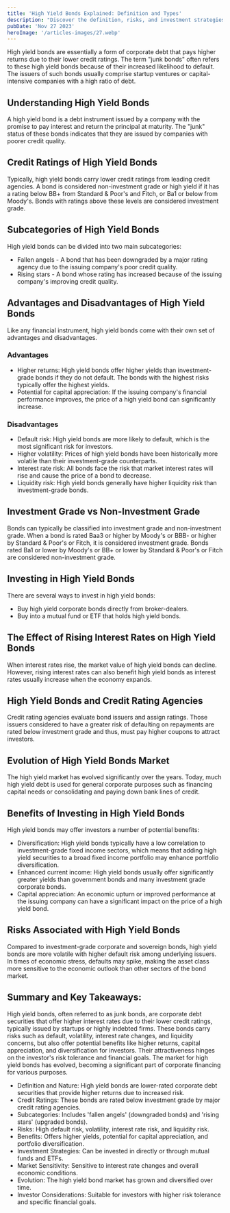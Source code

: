 ```yaml
---
title: 'High Yield Bonds Explained: Definition and Types'
description: "Discover the definition, risks, and investment strategies of high yield bonds. Explore what makes these bonds unique in the world of finance."
pubDate: 'Nov 27 2023'
heroImage: '/articles-images/27.webp'
---
```


<div class="blog-content">
    <p>High yield bonds are essentially a form of corporate debt that pays higher returns due to their lower credit
        ratings. The term &quot;junk bonds&quot; often refers to these high yield bonds because of their increased
        likelihood to default. The issuers of such bonds usually comprise startup ventures or capital-intensive
        companies with a high ratio of debt.<br /></p>
    <h2><strong>Understanding High Yield Bonds</strong></h2>
    <p>A high yield bond is a debt instrument issued by a company with the promise to pay interest and return the
        principal at maturity. The &quot;junk&quot; status of these bonds indicates that they are issued by companies
        with poorer credit quality.</p>
    <h2><strong>Credit Ratings of High Yield Bonds</strong></h2>
    <p>Typically, high yield bonds carry lower credit ratings from leading credit agencies. A bond is considered
        non-investment grade or high yield if it has a rating below BB+ from Standard &amp; Poor's and Fitch, or Ba1 or
        below from Moody's. Bonds with ratings above these levels are considered investment grade.</p>
    <h2><strong>Subcategories of High Yield Bonds</strong></h2>
    <p>High yield bonds can be divided into two main subcategories:</p>
    <ul role="list">
        <li>Fallen angels - A bond that has been downgraded by a major rating agency due to the issuing company's poor
            credit quality.</li>
        <li>Rising stars - A bond whose rating has increased because of the issuing company's improving credit quality.
        </li>
    </ul>
    <h2><strong>Advantages and Disadvantages of High Yield Bonds</strong></h2>
    <p>Like any financial instrument, high yield bonds come with their own set of advantages and disadvantages.</p>
    <h3><strong>Advantages</strong></h3>
    <ul role="list">
        <li>Higher returns: High yield bonds offer higher yields than investment-grade bonds if they do not default. The
            bonds with the highest risks typically offer the highest yields.</li>
        <li>Potential for capital appreciation: If the issuing company&#x27;s financial performance improves, the price
            of a high yield bond can significantly increase.</li>
    </ul>
    <h3><strong>Disadvantages</strong></h3>
    <ul role="list">
        <li>Default risk: High yield bonds are more likely to default, which is the most significant risk for investors.
        </li>
        <li>Higher volatility: Prices of high yield bonds have been historically more volatile than their
            investment-grade counterparts.</li>
        <li>Interest rate risk: All bonds face the risk that market interest rates will rise and cause the price of a
            bond to decrease.</li>
        <li>Liquidity risk: High yield bonds generally have higher liquidity risk than investment-grade bonds.</li>
    </ul>
    <h2><strong>Investment Grade vs Non-Investment Grade</strong></h2>
    <p>Bonds can typically be classified into investment grade and non-investment grade. When a bond is rated Baa3 or
        higher by Moody's or BBB- or higher by Standard &amp; Poor's or Fitch, it is considered investment grade. Bonds
        rated Ba1 or lower by Moody's or BB+ or lower by Standard &amp; Poor's or Fitch are considered non-investment
        grade.</p>
    <h2><strong>Investing in High Yield Bonds</strong></h2>
    <p>There are several ways to invest in high yield bonds:</p>
    <ul role="list">
        <li>Buy high yield corporate bonds directly from broker-dealers.</li>
        <li>Buy into a mutual fund or ETF that holds high yield bonds.</li>
    </ul>
    <h2><strong>The Effect of Rising Interest Rates on High Yield Bonds</strong></h2>
    <p>When interest rates rise, the market value of high yield bonds can decline. However, rising interest rates can
        also benefit high yield bonds as interest rates usually increase when the economy expands.</p>
    <h2><strong>High Yield Bonds and Credit Rating Agencies</strong></h2>
    <p>Credit rating agencies evaluate bond issuers and assign ratings. Those issuers considered to have a greater risk
        of defaulting on repayments are rated below investment grade and thus, must pay higher coupons to attract
        investors.</p>
    <h2><strong>Evolution of High Yield Bonds Market</strong></h2>
    <p>The high yield market has evolved significantly over the years. Today, much high yield debt is used for general
        corporate purposes such as financing capital needs or consolidating and paying down bank lines of credit.<br />
    </p>
    <h2><strong>Benefits of Investing in High Yield Bonds</strong></h2>
    <p>High yield bonds may offer investors a number of potential benefits:</p>
    <ul role="list">
        <li>Diversification: High yield bonds typically have a low correlation to investment-grade fixed income sectors,
            which means that adding high yield securities to a broad fixed income portfolio may enhance portfolio
            diversification.</li>
        <li>Enhanced current income: High yield bonds usually offer significantly greater yields than government bonds
            and many investment grade corporate bonds.</li>
        <li>Capital appreciation: An economic upturn or improved performance at the issuing company can have a
            significant impact on the price of a high yield bond.</li>
    </ul>
    <h2><strong>Risks Associated with High Yield Bonds</strong></h2>
    <p>Compared to investment-grade corporate and sovereign bonds, high yield bonds are more volatile with higher
        default risk among underlying issuers. In times of economic stress, defaults may spike, making the asset class
        more sensitive to the economic outlook than other sectors of the bond market.</p>
    <h2><strong>Summary and Key Takeaways:</strong></h2>
    <p>High yield bonds, often referred to as junk bonds, are corporate debt securities that offer higher interest rates
        due to their lower credit ratings, typically issued by startups or highly indebted firms. These bonds carry
        risks such as default, volatility, interest rate changes, and liquidity concerns, but also offer potential
        benefits like higher returns, capital appreciation, and diversification for investors. Their attractiveness
        hinges on the investor&#x27;s risk tolerance and financial goals. The market for high yield bonds has evolved,
        becoming a significant part of corporate financing for various purposes.</p>
    <ul role="list">
        <li>Definition and Nature: High yield bonds are lower-rated corporate debt securities that provide higher
            returns due to increased risk.</li>
        <li>Credit Ratings: These bonds are rated below investment grade by major credit rating agencies.</li>
        <li>Subcategories: Includes &#x27;fallen angels&#x27; (downgraded bonds) and &#x27;rising stars&#x27; (upgraded
            bonds).</li>
        <li>Risks: High default risk, volatility, interest rate risk, and liquidity risk.</li>
        <li>Benefits: Offers higher yields, potential for capital appreciation, and portfolio diversification.</li>
        <li>Investment Strategies: Can be invested in directly or through mutual funds and ETFs.</li>
        <li>Market Sensitivity: Sensitive to interest rate changes and overall economic conditions.</li>
        <li>Evolution: The high yield bond market has grown and diversified over time.</li>
        <li>Investor Considerations: Suitable for investors with higher risk tolerance and specific financial goals.
        </li>
    </ul>
</div>
